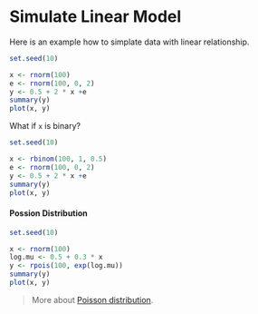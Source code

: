 # Simulate Linear Model

Here is an example how to simplate data with linear relationship.

``` R
set.seed(10)

x <- rnorm(100)
e <- rnorm(100, 0, 2)
y <- 0.5 + 2 * x +e
summary(y)
plot(x, y)
```

What if `x` is binary?

``` R
set.seed(10)

x <- rbinom(100, 1, 0.5)
e <- rnorm(100, 0, 2)
y <- 0.5 + 2 * x +e
summary(y)
plot(x, y)
```

#### Possion Distribution

``` R
set.seed(10)

x <- rnorm(100)
log.mu <- 0.5 + 0.3 * x
y <- rpois(100, exp(log.mu))
summary(y)
plot(x, y)
```

> More about [Poisson distribution](http://en.wikipedia.org/wiki/Poisson_distribution).
